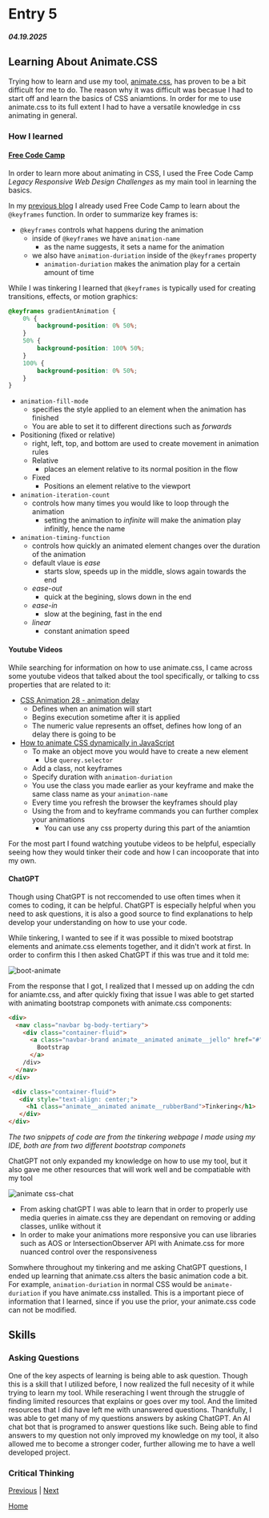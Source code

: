 # Entry 5
##### 04.19.2025

## Learning About Animate.CSS
Trying how to learn and use my tool, [animate.css](https://animate.style/), has proven to be a bit difficult for me to do. The reason why it was difficult was becasue I had to start off and learn the basics of CSS aniamtions. In order for me to use animate.css to its full extent I had to have a versatile knowledge in css animating in general. 

### How I learned
#### [Free Code Camp](https://www.freecodecamp.org/)
In order to learn more about animating in CSS, I used the Free Code Camp _Legacy Responsive Web Design Challenges_ as my main tool in learning the basics.

In my [previous blog](entry04.md) I already used Free Code Camp to learn about the `@keyframes` function. In order to summarize key frames is: 
* `@keyframes` controls what happens during the animation
  * inside of `@keyframes` we have `animation-name`
    * as the name suggests, it sets a name for the animation
  * we also have `animation-duriation` inside of the `@keyframes` property
    * `animation-duriation` makes the animation play for a certain amount of time

While I was tinkering I learned that `@keyframes` is typically used for creating transitions, effects, or motion graphics: 

```CSS
@keyframes gradientAnimation {
    0% {
        background-position: 0% 50%;
    }
    50% {
        background-position: 100% 50%;
    }
    100% {
        background-position: 0% 50%;
    }
}
```
* `animation-fill-mode`
  *  specifies the style applied to an element when the animation has finished
  *  You are able to set it to different directions such as _forwards_
* Positioning (fixed or relative)
  * right, left, top, and bottom are used to create movement in animation rules
  * Relative
    * places an element relative to its normal position in the flow
  * Fixed
    * Positions an element relative to the viewport
* `animation-iteration-count`
  * controls how many times you would like to loop through the animation
    * setting the animation to _infinite_ will make the animation play infinitly, hence the name
* `animation-timing-function`
  *  controls how quickly an animated element changes over the duration of the animation
    * default vlaue is _ease_
      * starts slow, speeds up in the middle, slows again towards the end
    * _ease-out_
      * quick at the begining, slows down in the end
    * _ease-in_
      * slow at the begining, fast in the end
    * _linear_
      * constant animation speed
    
#### Youtube Videos
While searching for information on how to use animate.css, I came across some youtube videos that talked about the tool specifically, or talking to css properties that are related to it:

* [CSS Animation 28 - animation delay](https://www.youtube.com/watch?v=8RrTJY_z36c&ab_channel=VirtualAddiction)
  *  Defines when an animation will start
  * Begins execution sometime after it is applied
  * The numeric value represents an offset, defines how long of an delay there is going to be
* [How to animate CSS dynamically in JavaScript](https://youtu.be/GMTb1q4T1MY?si=x0BxjlblqVSkCb82)
  * To make an object move you would have to create a new element
    * Use `querey.selector`
  * Add a class, not keyframes
  * Specify duration with `animation-duriation`
  * You use the class you made earlier as your keyframe and make the same class name as your `animation-name`
  * Every time you refresh the browser the keyframes should play
  * Using the from and to keyframe commands you can further complex your animations
    * You can use any css property during this part of the aniamtion

For the most part I found watching youtube videos to be helpful, especially seeing how they would tinker their code and how I can incooporate that into my own. 

#### ChatGPT 
Though using ChatGPT is not reccomended to use often times when it comes to coding, it can be helpful. ChatGPT is especially helpful when you need to ask questions, it is also a good source to find explanations to help develop your understanding on how to use your code. 

While tinkering, I wanted to see if it was possible to mixed bootstrap elements and animate.css elements together, and it didn't work at first. In order to confirm this I then asked ChatGPT if this was true and it told me: 

![boot-animate](https://github.com/user-attachments/assets/4839a3f0-7dd9-4011-a06e-89bf4bc6957d)

From the response that I got, I realized that I messed up on adding the cdn for aniamte.css, and after quickly fixing that issue I was able to get started with animating bootstrap componets with animate.css components: 

```HTML
<div>
  <nav class="navbar bg-body-tertiary">
    <div class="container-fluid">
      <a class="navbar-brand animate__animated animate__jello" href="#" >
        Bootstrap
      </a>
    /div>
  </nav>
</div>
```
```HTML
 <div class="container-fluid">
   <div style="text-align: center;">
     <h1 class="animate__animated animate__rubberBand">Tinkering</h1>
   </div>
</div>
```
_The two snippets of code are from the tinkering webpage I made using my IDE, both are from two different bootstrap componets_

ChatGPT not only expanded my knowledge on how to use my tool, but it also gave me other resources that will work well and be compatiable with my tool

![animate css-chat](https://github.com/user-attachments/assets/f3cf471a-ad2d-4863-9ae8-7b6cee6e359f)
  * From asking chatGPT I was able to learn that in order to properly use media queries in aimate.css they are dependant on removing or adding classes, unlike without it
  * In order to make your animations more responsive you can use libraries such as AOS or IntersectionObserver API with Animate.css for more nuanced control over the responsiveness

Somwhere throughout my tinkering and me asking ChatGPT questions, I ended up learning that animate.css alters the basic animation code a bit. For example, `animation-duriation` in normal CSS would be `animate-duriation` if you have animate.css installed. This is a important piece of information that I learned, since if you use the prior, your animate.css code can not be modified. 

## Skills 
### Asking Questions 
One of the key aspects of learning is being able to ask question. Though this is a skill that I utilized before, I now realized the full necesity of it while trying to learn my tool. While reseraching I went through the struggle of finding limited resources that explains or goes over my tool. And the limited resources that I did have left me with unanswered questions. Thankfully, I was able to get many of my questions answers by asking ChatGPT. An AI chat bot that is programed to answer questions like such. Being able to find answers to my question not only improved my knowledge on my tool, it also allowed me to become a stronger coder, further allowing me to have a well developed project. 

### Critical Thinking 


[Previous](entry04.md) | [Next](entry06.md)

[Home](../README.md)
